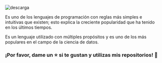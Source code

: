 
![descarga](https://user-images.githubusercontent.com/86261762/229246470-523f334d-92ae-459a-806c-1716c801c252.jpg)

Es uno de los lenguajes de programación con reglas más simples e intuitivas que existen; esto explica la creciente popularidad que ha tenido en los últimos tiempos.

Es un lenguaje utilizado con múltiples propósitos y es uno de los más populares en el campo de la ciencia de datos.

 ### ¡Por favor, dame un ⭐️ si te gustan y utilizas mis repositorios! 👏

